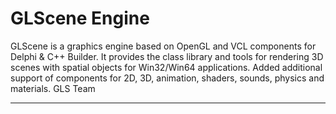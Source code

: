 # GLScene Engine
GLScene is a graphics engine based on OpenGL and VCL components for Delphi & C++ Builder. 
It provides the class library and tools for rendering 3D scenes with spatial objects for Win32/Win64 applications. 
Added additional support of components for 2D, 3D, animation, shaders, sounds, physics and materials.
GLS Team

---------------------------





